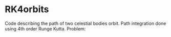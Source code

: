 # RK4orbits
Code describing the path of two celestial bodies orbit. Path integration done using 4th order Runge Kutta. 
Problem:
